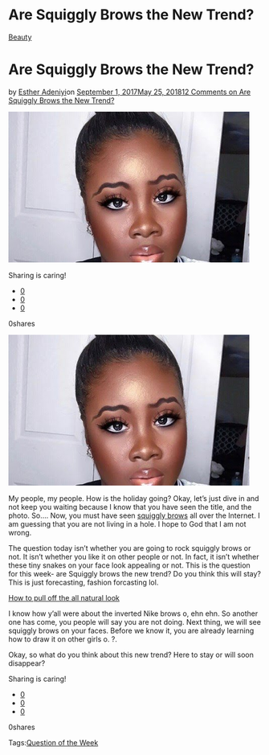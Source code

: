 # Are Squiggly Brows the New Trend?

[Beauty](https://estheradeniyi.com/category/beauty/)
# Are Squiggly Brows the New Trend?

by [Esther Adeniyi](https://estheradeniyi.com/author/esther-adeniyi/)on [September 1, 2017May 25, 2018](https://estheradeniyi.com/are-squiggly-brows-new-trend/)[12 Comments on Are Squiggly Brows the New Trend?](https://estheradeniyi.com/are-squiggly-brows-new-trend/#comments)

![](images/TWO3QHyWYv8oGhMpEiHgxnCYoqS5f88JfPQLZn5W3i0_T-zQP8C_TqMVE2BeaDmCqnAjc-ODRVuurC_gt4yeXz-a8hkadRTNU9Cah0tXb6jGbpAQaXYPaHXiFii-mQ-IjJts-qS5-5Ljcp8VRcSTHoWcDw6B8-P_duwrxieMKoJ8vRo3Dw480-h300-nc.jpeg)

Sharing is caring!

- [0](https://www.facebook.com/sharer/sharer.php?u=https%3A%2F%2Festheradeniyi.com%2Fare-squiggly-brows-new-trend%2F&amp;t=Are%20Squiggly%20Brows%20the%20New%20Trend%3F)
- [0](https://twitter.com/intent/tweet?text=Are%20Squiggly%20Brows%20the%20New%20Trend%3F&amp;url=https%3A%2F%2Festheradeniyi.com%2Fare-squiggly-brows-new-trend%2F)
- [0](#)

0shares

[![Squiggly brows](images/TWO3QHyWYv8oGhMpEiHgxnCYoqS5f88JfPQLZn5W3i0_T-zQP8C_TqMVE2BeaDmCqnAjc-ODRVuurC_gt4yeXz-a8hkadRTNU9Cah0tXb6jGbpAQaXYPaHXiFii-mQ-IjJts-qS5-5Ljcp8VRcSTHoWcDw6B8-P_duwrxieMKoJ8vRo3Dw480-h300-nc.jpeg)](images/TWO3QHyWYv8oGhMpEiHgxnCYoqS5f88JfPQLZn5W3i0_T-zQP8C_TqMVE2BeaDmCqnAjc-ODRVuurC_gt4yeXz-a8hkadRTNU9Cah0tXb6jGbpAQaXYPaHXiFii-mQ-IjJts-qS5-5Ljcp8VRcSTHoWcDw6B8-P_duwrxieMKoJ8vRo3Dw480-h300-nc.jpeg)

My people, my people. How is the holiday going? Okay, let&#x2019;s just dive in and not keep you waiting because I know that you have seen the title, and the photo. So&#x2026;. Now, you must have seen [sq](http://www.goodhousekeeping.com/beauty/news/a45876/squiggly-brows/)[uiggly brows](http://www.goodhousekeeping.com/beauty/news/a45876/squiggly-brows/) all over the Internet. I am guessing that you are not living in a hole. I hope to God that I am not wrong.

The question today isn&#x2019;t whether you are going to rock squiggly brows or not. It isn&#x2019;t whether you like it on other people or not. In fact, it isn&#x2019;t whether these tiny snakes on your face look appealing or not. This is the question for this week- are Squiggly brows the new trend? Do you think this will stay? This is just forecasting, fashion forcasting lol.

[How to pull off the all natural look](https://www.estheradeniyi.com/how-to-pull-off-all-natural-look?m=1)

I know how y&#x2019;all were about the inverted Nike brows o, ehn ehn. So another one has come, you people will say you are not doing. Next thing, we will see squiggly brows on your faces. Before we know it, you are already learning how to draw it on other girls o. ?.

Okay, so what do you think about this new trend? Here to stay or will soon disappear?

Sharing is caring!

- [0](https://www.facebook.com/sharer/sharer.php?u=https%3A%2F%2Festheradeniyi.com%2Fare-squiggly-brows-new-trend%2F&amp;t=Are%20Squiggly%20Brows%20the%20New%20Trend%3F)
- [0](https://twitter.com/intent/tweet?text=Are%20Squiggly%20Brows%20the%20New%20Trend%3F&amp;url=https%3A%2F%2Festheradeniyi.com%2Fare-squiggly-brows-new-trend%2F)
- [0](#)

0shares

Tags:[Question of the Week](https://estheradeniyi.com/tag/question-of-the-week/)